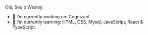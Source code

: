 Olá, Sou o Wesley.

- 🔭 I’m currently working on: Cognizant
- 🌱 I’m currently learning: HTML, CSS, Mysql, JavaScript, React & TypeScript.
